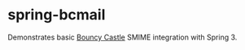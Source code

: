 # spring-bcmail

Demonstrates basic [Bouncy Castle](https://www.bouncycastle.org/documentation.html) SMIME integration with Spring 3.
